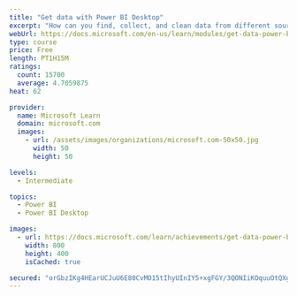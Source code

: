 ```yaml
---
title: "Get data with Power BI Desktop"
excerpt: "How can you find, collect, and clean data from different sources? Power BI is a tool for making sense of your data. You will learn tricks to make data-gathering easier."
webUrl: https://docs.microsoft.com/en-us/learn/modules/get-data-power-bi/
type: course
price: Free
length: PT1H15M
ratings:
  count: 15700
  average: 4.7059875
heat: 62

provider:
  name: Microsoft Learn
  domain: microsoft.com
  images:
    - url: /assets/images/organizations/microsoft.com-50x50.jpg
      width: 50
      height: 50

levels:
  - Intermediate

topics:
  - Power BI
  - Power BI Desktop

images:
  - url: https://docs.microsoft.com/learn/achievements/get-data-power-bi-desktop-social.png
    width: 800
    height: 400
    isCached: true

secured: "orGbzIKg4HEarUCJuU6E80CvMO15tIhyUInIY5+xgFGY/3QONIiKOquuOtQXgAP9sALQ5lSgRYLg1hZxcEvSsYM+giGA6Fv2WLZRblXjx4c99HXIxKmbTGNS9e3N7Fr2lYbIGqwd7yRGHAf8uJ91Vbu7p3vrkDfEpSs8oZI+m7bx6BVm2e9XDf/v5Rxj+k6yNZ7T92DWR604tKep5jnfocK43VVbTW/2AkU3IABHEamBtlDKESMPnxugU1FreOaKoBHfJmHEICaG/XLedHXzNrX/uCOc9xwRQOfyFl95Sgtm1E/V+Ag8SkVQmVw8fS/uUD5nmhTUeLcibOFDZ0MCvdqoJdNN36vUktC9bZwCXQ76e/uSIVavOClHz74RkrAySmydW8wD2l1GZHJAIARIKAIWFCNtR4FvUIE5fX8rcn4bm5RRzIiG3ieTkYyvOALP;/7NmAUPGfU7DXZr/v9rv0g=="
---
```


